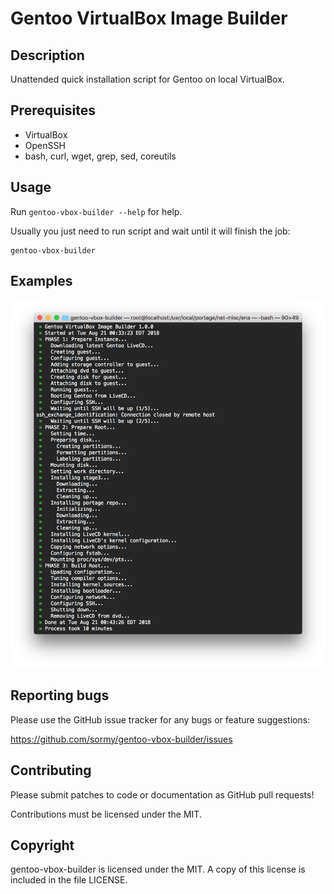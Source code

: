 # Gentoo VirtualBox Image Builder

## Description

Unattended quick installation script for Gentoo on local VirtualBox.

## Prerequisites

- VirtualBox
- OpenSSH
- bash, curl, wget, grep, sed, coreutils

## Usage

Run `gentoo-vbox-builder --help` for help.

Usually you just need to run script and wait until it will finish the job:

```shell
gentoo-vbox-builder
```

## Examples

![Gentoo AMD64 / Use LiveCD Kernel](/screenshots/gentoo-amd64-use-livecd-kernel.png?raw=true)

## Reporting bugs

Please use the GitHub issue tracker for any bugs or feature suggestions:

<https://github.com/sormy/gentoo-vbox-builder/issues>

## Contributing

Please submit patches to code or documentation as GitHub pull requests!

Contributions must be licensed under the MIT.

## Copyright

gentoo-vbox-builder is licensed under the MIT. A copy of this license is included in the file LICENSE.

